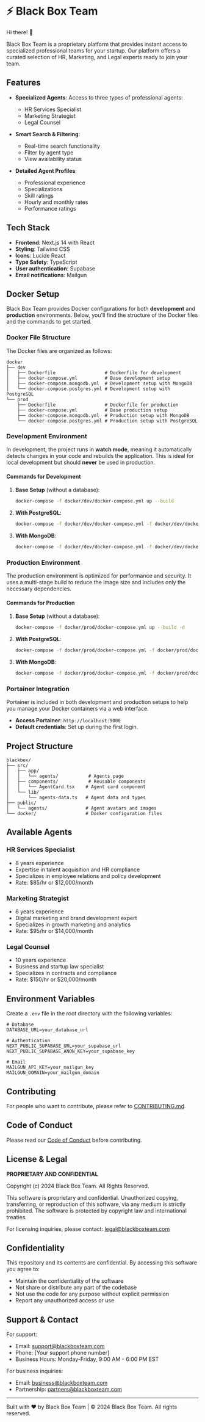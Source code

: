 # ⚡ Black Box Team

Hi there! 👋

Black Box Team is a proprietary platform that provides instant access to specialized professional teams for your startup. Our platform offers a curated selection of HR, Marketing, and Legal experts ready to join your team.

## Features

- **Specialized Agents**: Access to three types of professional agents:

  - HR Services Specialist
  - Marketing Strategist
  - Legal Counsel

- **Smart Search & Filtering**:

  - Real-time search functionality
  - Filter by agent type
  - View availability status

- **Detailed Agent Profiles**:
  - Professional experience
  - Specializations
  - Skill ratings
  - Hourly and monthly rates
  - Performance ratings

## Tech Stack

- **Frontend**: Next.js 14 with React
- **Styling**: Tailwind CSS
- **Icons**: Lucide React
- **Type Safety**: TypeScript
- **User authentication**: Supabase
- **Email notifications**: Mailgun

## Docker Setup

Black Box Team provides Docker configurations for both **development** and **production** environments. Below, you'll find the structure of the Docker files and the commands to get started.

### Docker File Structure

The Docker files are organized as follows:

```
docker
├── dev
│   ├── Dockerfile                  # Dockerfile for development
│   ├── docker-compose.yml          # Base development setup
│   ├── docker-compose.mongodb.yml  # Development setup with MongoDB
│   └── docker-compose.postgres.yml # Development setup with PostgreSQL
└── prod
    ├── Dockerfile                  # Dockerfile for production
    ├── docker-compose.yml          # Base production setup
    ├── docker-compose.mongodb.yml  # Production setup with MongoDB
    └── docker-compose.postgres.yml # Production setup with PostgreSQL
```

### Development Environment

In development, the project runs in **watch mode**, meaning it automatically detects changes in your code and rebuilds the application. This is ideal for local development but should **never** be used in production.

#### Commands for Development

1. **Base Setup** (without a database):

   ```bash
   docker-compose -f docker/dev/docker-compose.yml up --build
   ```

2. **With PostgreSQL**:

   ```bash
   docker-compose -f docker/dev/docker-compose.yml -f docker/dev/docker-compose.postgres.yml up --build
   ```

3. **With MongoDB**:
   ```bash
   docker-compose -f docker/dev/docker-compose.yml -f docker/dev/docker-compose.mongodb.yml up --build
   ```

### Production Environment

The production environment is optimized for performance and security. It uses a multi-stage build to reduce the image size and includes only the necessary dependencies.

#### Commands for Production

1. **Base Setup** (without a database):

   ```bash
   docker-compose -f docker/prod/docker-compose.yml up --build -d
   ```

2. **With PostgreSQL**:

   ```bash
   docker-compose -f docker/prod/docker-compose.yml -f docker/prod/docker-compose.postgres.yml up --build -d
   ```

3. **With MongoDB**:
   ```bash
   docker-compose -f docker/prod/docker-compose.yml -f docker/prod/docker-compose.mongodb.yml up --build -d
   ```

### Portainer Integration

Portainer is included in both development and production setups to help you manage your Docker containers via a web interface.

- **Access Portainer**: `http://localhost:9000`
- **Default credentials**: Set up during the first login.

## Project Structure

```
blackbox/
├── src/
│   ├── app/
│   │   └── agents/           # Agents page
│   ├── components/           # Reusable components
│   │   └── AgentCard.tsx    # Agent card component
│   └── lib/
│       └── agents-data.ts   # Agent data and types
├── public/
│   └── agents/              # Agent avatars and images
└── docker/                  # Docker configuration files
```

## Available Agents

### HR Services Specialist

- 8 years experience
- Expertise in talent acquisition and HR compliance
- Specializes in employee relations and policy development
- Rate: $85/hr or $12,000/month

### Marketing Strategist

- 6 years experience
- Digital marketing and brand development expert
- Specializes in growth marketing and analytics
- Rate: $95/hr or $14,000/month

### Legal Counsel

- 10 years experience
- Business and startup law specialist
- Specializes in contracts and compliance
- Rate: $150/hr or $20,000/month

## Environment Variables

Create a `.env` file in the root directory with the following variables:

```env
# Database
DATABASE_URL=your_database_url

# Authentication
NEXT_PUBLIC_SUPABASE_URL=your_supabase_url
NEXT_PUBLIC_SUPABASE_ANON_KEY=your_supabase_key

# Email
MAILGUN_API_KEY=your_mailgun_key
MAILGUN_DOMAIN=your_mailgun_domain
```

## Contributing

For people who want to contribute, please refer to [CONTRIBUTING.md](CONTRIBUTING.md).

## Code of Conduct

Please read our [Code of Conduct](CODE_OF_CONDUCT.md) before contributing.

## License & Legal

**PROPRIETARY AND CONFIDENTIAL**

Copyright (c) 2024 Black Box Team. All Rights Reserved.

This software is proprietary and confidential. Unauthorized copying, transferring, or reproduction of this software, via any medium is strictly prohibited. The software is protected by copyright law and international treaties.

For licensing inquiries, please contact: legal@blackboxteam.com

## Confidentiality

This repository and its contents are confidential. By accessing this software you agree to:

- Maintain the confidentiality of the software
- Not share or distribute any part of the codebase
- Not use the code for any purpose without explicit permission
- Report any unauthorized access or use

## Support & Contact

For support:

- Email: support@blackboxteam.com
- Phone: [Your support phone number]
- Business Hours: Monday-Friday, 9:00 AM - 6:00 PM EST

For business inquiries:

- Email: business@blackboxteam.com
- Partnership: partners@blackboxteam.com

---

Built with ❤️ by Black Box Team | © 2024 Black Box Team. All rights reserved.
